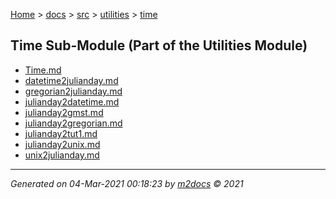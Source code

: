 [Home](../../../index.md) > [docs](../../../docs_index.md) > [src](../../src_index.md) > [utilities](../utilities_index.md) > [time](time_index.md)  

## Time Sub-Module (Part of the Utilities Module)

- [Time.md](Time.md)
- [datetime2julianday.md](datetime2julianday.md)
- [gregorian2julianday.md](gregorian2julianday.md)
- [julianday2datetime.md](julianday2datetime.md)
- [julianday2gmst.md](julianday2gmst.md)
- [julianday2gregorian.md](julianday2gregorian.md)
- [julianday2tut1.md](julianday2tut1.md)
- [julianday2unix.md](julianday2unix.md)
- [unix2julianday.md](unix2julianday.md)

***

*Generated on 04-Mar-2021 00:18:23 by [m2docs](https://github.com/crgnam-research/m2docs) © 2021*